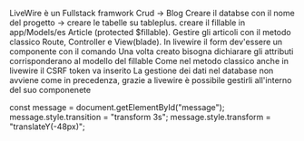 LiveWire è un Fullstack framwork
Crud -> Blog 
Creare il databse con il nome del progetto -> creare le tabelle su tableplus.
creare il fillable in app/Models/es Article (protected $fillable).
Gestire gli articoli con il metodo classico Route, Controller e View(blade).
In livewire il form dev'essere un componente con il comando <!--* php artisan make:livewire ArticleCreateForm -->
Una volta creato bisogna dichiarare gli attributi corrisponderano al modello del fillable
Come nel metodo classico anche in livewire il CSRF token va inserito
La gestione dei dati nel database non avviene come in precedenza, grazie a livewire è possibile gestirli all'interno del suo componenete

   const message = document.getElementById("message");
    message.style.transition = "transform 3s";
    message.style.transform = "translateY(-48px)";